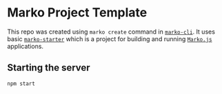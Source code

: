
# Marko Project Template
This repo was created using `marko create` command in [`marko-cli`](https://github.com/marko-js/marko-cli). It uses basic [`marko-starter`](https://github.com/marko-js/marko-starter) which is a project for building and running [`Marko.js`](https://github.com/marko-js/marko) applications.

## Starting the server

```bash
npm start
```

